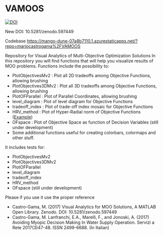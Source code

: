 # VAMOOS

[![DOI](https://zenodo.org/badge/68290602.svg)](https://zenodo.org/badge/latestdoi/68290602)

New DOI: 10.5281/zenodo.597449

Codebase
https://mango-dune-07a8b7110.1.azurestaticapps.net/?repo=mariocastrogama%2FVAMOOS


Repository for Visual Analytics of Multi-Objective Optimization Solutions
In this repository you will find functions that will help you visualize results of MOO problems.
Functions include the possibility to:

- PlotObjectivesMv2   : Plot all 2D tradeoffs among Objective Functions, allowing brushing
- PlotObjectives3DMv2 : Plot all 3D tradeoffs among Objective Functions, allowing brushing
- PlotOFParallel      : Plot of Parallel Coordinates, allowing brushing
- level_diagram       : Plot of level diagram for Objective Functions
- tradeoff_index      : Plot of trade-off index mosaic for Objective Functions
- HRV_method          : Plot of Hyper-Radial norm of Objective Functions (<a href="https://github.com/mariocastrogama/VAMOOS/blob/master/Figures/HRV.png">Example</a>)
- OFspace             : Plot of Objective Space as function of Decision Variables (still under development)
- Some additional functions useful for creating colorbars, colormaps and other stuff.

It includes tests for:
- PlotObjectivesMv2
- PlotObjectives3DMv2
- PlotOFParallel
- level_diagram
- tradeoff_index
- HRV_method
- OFspace (still under development)


Please if you use it use the proper reference

- Castro-Gama, M. (2017) Visual Analytics for MOO Solutions, A MATLAB Open Library. Zenodo. DOI: 10.5281/zenodo.597449
- Castro-Gama, M. Lanfranchi, E.A., Marelli, F., and Jonoski, A. (2017) Avoiding Myopic Decision Making In Water Supply Operation. Servizi a Rete 2017(3)47-48. ISSN 2499-6688. (In Italian)



